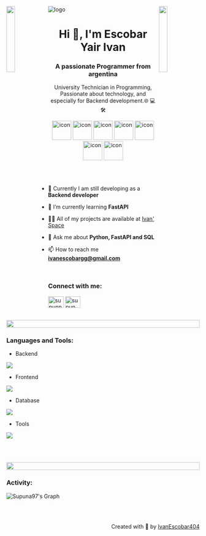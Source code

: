 ![logo](https://media.licdn.com/dms/image/v2/D4D16AQHPdesGkr7iTA/profile-displaybackgroundimage-shrink_350_1400/profile-displaybackgroundimage-shrink_350_1400/0/1729257764723?e=1740009600&v=beta&t=Y84kn9o6m_tOyiJqFmSo2Jy_n5KMMV8PN9Tuw-jatPo)
<img align="left" src="https://user-images.githubusercontent.com/65187002/144930161-2f783401-8d27-4fdf-a2f7-cc0ba32f1f1f.gif" width="21%" style="display:inline;"><img align="right" src="https://user-images.githubusercontent.com/65187002/144930161-2f783401-8d27-4fdf-a2f7-cc0ba32f1f1f.gif" width="21%" style="display:inline;">

<h1 align="center">Hi 👋, I'm Escobar Yair Ivan</h1>
<h3 align="center">A passionate Programmer from argentina</h3>
<p align="center">University Technician in Programming, Passionate about technology, and especially for Backend development.🌐 💻 🛠️</p>
<p align="center"> 
<!-- <img src="https://komarev.com/ghpvc/?username=supuna97&label=Profile%20views&color=0e75b6&style=flat" alt="supun nanayakkara" /> -->
<!--  <img src="https://img.shields.io/badge/Languages-Python | Java | PHP | Typescript | Node | React -green.svg" alt="supun nanayakkara's languages" /> -->
<!--  <img alt="Profile followers" src="https://img.shields.io/github/followers/supuna97"> -->
</p>

<div align="center">
 <!-- <img src="https://techstack-generator.vercel.app/java-icon.svg" alt="icon" width="50" height="50" /> -->
  <img src="https://techstack-generator.vercel.app/python-icon.svg" alt="icon" width="50" height="50" />
 <img src="https://techstack-generator.vercel.app/csharp-icon.svg" alt="icon" width="50" height="50" />
  <!-- <img src="https://techstack-generator.vercel.app/ts-icon.svg" alt="icon" width="50" height="50" /> -->
  <img src="https://techstack-generator.vercel.app/js-icon.svg" alt="icon"width="50" height="50" />
  <img src="https://techstack-generator.vercel.app/react-icon.svg" alt="icon" width="50" height="50" />
 <img src="https://techstack-generator.vercel.app/mysql-icon.svg" alt="icon" width="50" height="50" />
 
 <!--  <img src="https://techstack-generator.vercel.app/docker-icon.svg" alt="icon" width="50" height="50" /> -->
 <!--  <img src="https://techstack-generator.vercel.app/aws-icon.svg" alt="icon" width="50" height="50" /> -->
  <img src="https://techstack-generator.vercel.app/github-icon.svg" alt="icon" width="50" height="50" />
  <!-- <img src="https://techstack-generator.vercel.app/prettier-icon.svg" alt="icon" width="50" height="50" /> -->
  <img src="https://techstack-generator.vercel.app/restapi-icon.svg" alt="icon" width="50" height="50" />
 <!--  <img src="https://techstack-generator.vercel.app/graphql-icon.svg" alt="icon" width="50" height="50" /> -->
</div>

<!-- <img align="right" alt="Coding" width="400" src="https://user-images.githubusercontent.com/74038190/229223263-cf2e4b07-2615-4f87-9c38-e37600f8381a.gif"> -->
<br><br>

- 🔭 Currently I am still developing as a **Backend developer**

- 🌱 I’m currently learning **FastAPI**

- 👨‍💻 All of my projects are available at [Ivan' Space](https://ivanescobar404.github.io/Portfolio/)

- 💬 Ask me about **Python, FastAPI and SQL**

- 📫 How to reach me **ivanescobargg@gmail.com**

<!-- - 📄 Know about my experiences [my experiences](http://supun.traditionalme.life/#resume) -->

<!-- - ⚡ Fun fact **I think I'm funny** -->

<br>
<h3 align="left">Connect with me:</h3>
<p align="left">
<a href="https://www.linkedin.com/in/ivanescobar404/" target="blank"><img align="center" src="https://raw.githubusercontent.com/rahuldkjain/github-profile-readme-generator/master/src/images/icons/Social/linked-in-alt.svg" alt="supunnanayakkara" height="30" width="40" /></a>
<!-- <a href="https://stackoverflow.com/users/9565088/supun-nanayakkara" target="blank"><img align="center" src="https://raw.githubusercontent.com/rahuldkjain/github-profile-readme-generator/master/src/images/icons/Social/stack-overflow.svg" alt="supun-nanayakkara" height="30" width="40" /></a> -->
<a href="https://www.instagram.com/ivann.escobar/" target="blank"><img align="center" src="https://raw.githubusercontent.com/rahuldkjain/github-profile-readme-generator/master/src/images/icons/Social/instagram.svg" alt="supun___lk" height="30" width="40" /></a>
<!-- <a href="https://www.youtube.com/@supunnanayakkara" target="blank"><img align="center" src="https://raw.githubusercontent.com/rahuldkjain/github-profile-readme-generator/master/src/images/icons/Social/youtube.svg" alt="supun nanayakkara" height="30" width="40" /></a> -->
</p>
<br>

<img src="https://i.imgur.com/dBaSKWF.gif" height="20" width="100%">

<h3 align="left">Languages and Tools:</h3>

- Backend
<p align="left">
 <!-- <a href="https://skillicons.dev"> -->
    <!-- <img src="https://skillicons.dev/icons?i=php,laravel,java,nodejs,py,spring,flask,fastapi,express,nestjs" /> -->
   <img src="https://skillicons.dev/icons?i=py,flask,fastapi,golang,csharp" />
  </a>
</p>

- Frontend
<p align="left">
  <a href="https://skillicons.dev">
   <!-- <img src="https://skillicons.dev/icons?i=ts,js,react,nextjs,redux,tailwind,materialui" /> -->
   <img src="https://skillicons.dev/icons?i=js,react,materialui" />
  </a>
</p>

- Database
<p align="left">
  <a href="https://skillicons.dev">
  <!--  <img src="https://skillicons.dev/icons?i=mongodb,mysql,postgresql" /> -->
   <img src="https://skillicons.dev/icons?i=mysql,sqlserver" />
  </a>
</p>

<!-- - Cloud Servers -->
<p align="left">
 <!-- <a href="https://skillicons.dev"> -->
    <!-- <img src="https://skillicons.dev/icons?i=azure,aws,gcp,firebase,cloudflare" /> -->
  </a>
</p>

- Tools
<p align="left">
  <a href="https://skillicons.dev">
   <!-- <img src="https://skillicons.dev/icons?i=git,github,docker,figma,xd,idea,vscode,postman,linux" /> -->
   <img src="https://skillicons.dev/icons?i=git,github,figma,vscode,postman" />
  </a>
</p>



<!-- <h3 align="left">Certificates:</h3>

<p align="center">
<img src="file:///C:/Users/Usuario/Downloads/CertificadoDeFinalizacion_Domina%20Python%20FastAPI.pdf"  width="100px" height="100px"></p>
  
<div align="center">
<img src="https://github-profile-trophy.vercel.app/?username=supuna97&theme=matrix&no-bg=true&no-frame=true&row=1&column=4&title=MultiLanguage,Commits,PullRequest,Reviews">
 </div>

<div align="center">
<img src="https://github-profile-trophy.vercel.app/?username=supuna97&theme=matrix&no-bg=true&no-frame=true&row=1&column=4&title=Repositories,Organizations,Stars,Followers">
 </div>
 <br><br>

<img src="https://i.imgur.com/dBaSKWF.gif" height="20" width="100%"> -->

<br><br>

<img src="https://i.imgur.com/dBaSKWF.gif" height="20" width="100%">

<h3 align="left">Activity:</h3>

![Supuna97's Graph](https://github-readme-activity-graph.vercel.app/graph?username=supuna97&custom_title=Supun's%20GitHub%20Activity%20Graph&bg_color=0D1117&color=7F3FBF&line=7F3FBF&point=7F3FBF&area_color=FFFFFF&title_color=FFFFFF&area=true)
<br><br>

<!-- <img src="https://i.imgur.com/dBaSKWF.gif" height="20" width="100%"> -->


<br>
<p align="right" > Created with 🧡 by <a href="https://ivanescobar404.github.io/Portfolio/">IvanEscobar404</a></p>
